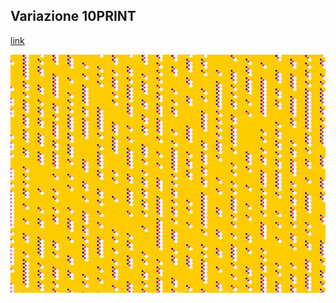## Variazione 10PRINT

[link](https://editor.p5js.org/angelicazanibellato/full/uaclUVVEN)

![variazione](https://raw.githubusercontent.com/angelicazanibellato/archive/master/angelicazanibellato/variazioni10PRINT/palline/img.jpg)

